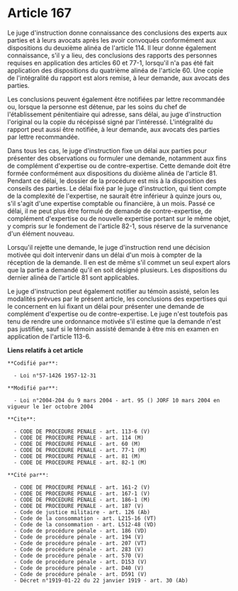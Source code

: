 # Article 167

Le juge d'instruction donne connaissance des conclusions des experts aux parties et à leurs avocats après les avoir convoqués
conformément aux dispositions du deuxième alinéa de l'article 114. Il leur donne également connaissance, s'il y a lieu, des
conclusions des rapports des personnes requises en application des articles 60 et 77-1, lorsqu'il n'a pas été fait
application des dispositions du quatrième alinéa de l'article 60. Une copie de l'intégralité du rapport est alors remise, à
leur demande, aux avocats des parties.

Les conclusions peuvent également être notifiées par lettre recommandée ou, lorsque la personne est détenue, par les soins du
chef de l'établissement pénitentiaire qui adresse, sans délai, au juge d'instruction l'original ou la copie du récépissé
signé par l'intéressé. L'intégralité du rapport peut aussi être notifiée, à leur demande, aux avocats des parties par lettre
recommandée.

Dans tous les cas, le juge d'instruction fixe un délai aux parties pour présenter des observations ou formuler une demande,
notamment aux fins de complément d'expertise ou de contre-expertise. Cette demande doit être formée conformément aux
dispositions du dixième alinéa de l'article 81. Pendant ce délai, le dossier de la procédure est mis à la disposition des
conseils des parties. Le délai fixé par le juge d'instruction, qui tient compte de la complexité de l'expertise, ne saurait
être inférieur à quinze jours ou, s'il s'agit d'une expertise comptable ou financière, à un mois. Passé ce délai, il ne peut
plus être formulé de demande de contre-expertise, de complément d'expertise ou de nouvelle expertise portant sur le même
objet, y compris sur le fondement de l'article 82-1, sous réserve de la survenance d'un élément nouveau.

Lorsqu'il rejette une demande, le juge d'instruction rend une décision motivée qui doit intervenir dans un délai d'un mois à
compter de la réception de la demande. Il en est de même s'il commet un seul expert alors que la partie a demandé qu'il en
soit désigné plusieurs. Les dispositions du dernier alinéa de l'article 81 sont applicables.

Le juge d'instruction peut également notifier au témoin assisté, selon les modalités prévues par le présent article, les
conclusions des expertises qui le concernent en lui fixant un délai pour présenter une demande de complément d'expertise ou
de contre-expertise. Le juge n'est toutefois pas tenu de rendre une ordonnance motivée s'il estime que la demande n'est pas
justifiée, sauf si le témoin assisté demande à être mis en examen en application de l'article 113-6.

**Liens relatifs à cet article**

	**Codifié par**:

	  - Loi n°57-1426 1957-12-31

	**Modifié par**:

	  - Loi n°2004-204 du 9 mars 2004 - art. 95 () JORF 10 mars 2004 en vigueur le 1er octobre 2004

	**Cite**:

	  - CODE DE PROCEDURE PENALE - art. 113-6 (V)
	  - CODE DE PROCEDURE PENALE - art. 114 (M)
	  - CODE DE PROCEDURE PENALE - art. 60 (M)
	  - CODE DE PROCEDURE PENALE - art. 77-1 (M)
	  - CODE DE PROCEDURE PENALE - art. 81 (M)
	  - CODE DE PROCEDURE PENALE - art. 82-1 (M)

	**Cité par**:

	  - CODE DE PROCEDURE PENALE - art. 161-2 (V)
	  - CODE DE PROCEDURE PENALE - art. 167-1 (V)
	  - CODE DE PROCEDURE PENALE - art. 186-1 (M)
	  - CODE DE PROCEDURE PENALE - art. 187 (V)
	  - Code de justice militaire - art. 126 (Ab)
	  - Code de la consommation - art. L215-16 (VT)
	  - Code de la consommation - art. L512-48 (VD)
	  - Code de procédure pénale - art. 186 (VD)
	  - Code de procédure pénale - art. 194 (V)
	  - Code de procédure pénale - art. 207 (VT)
	  - Code de procédure pénale - art. 283 (V)
	  - Code de procédure pénale - art. 570 (V)
	  - Code de procédure pénale - art. D153 (V)
	  - Code de procédure pénale - art. D40 (V)
	  - Code de procédure pénale - art. D591 (V)
	  - Décret n°1919-01-22 du 22 janvier 1919 - art. 30 (Ab)
